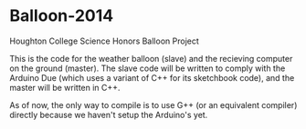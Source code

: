 Balloon-2014
============

Houghton College Science Honors Balloon Project

This is the code for the weather balloon (slave) and the recieving computer on the ground (master). The slave code will be written to comply with the Arduino Due (which uses a variant of C++ for its sketchbook code), and the master will be written in C++.

As of now, the only way to compile is to use G++ (or an equivalent compiler) directly because we haven't setup the Arduino's yet.
